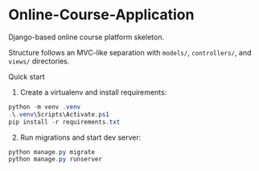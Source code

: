 # Online-Course-Application

Django-based online course platform skeleton.

Structure follows an MVC-like separation with `models/`, `controllers/`, and `views/` directories.

Quick start

1. Create a virtualenv and install requirements:

```powershell
python -m venv .venv
.\.venv\Scripts\Activate.ps1
pip install -r requirements.txt
```

2. Run migrations and start dev server:

```powershell
python manage.py migrate
python manage.py runserver
```
